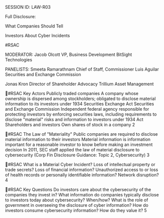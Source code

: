 SESSION ID: LAW-R03

Full Disclosure:

What Companies Should Tell

Investors About Cyber Incidents

#RSAC

MODERATOR:
Jacob Olcott
VP, Business Development BitSight Technologies

PANELISTS:
Smeeta Ramarathnam
Chief of Staff, Commissioner Luis Aguilar Securities and Exchange Commission

Jonas Kron
Director of Shareholder Advocacy Trillium Asset Management

#RSAC
Key Actors
 Publicly traded companies
 A company whose ownership is dispersed among stockholders; obligated to disclose material information to its investors under 1934 Securities Exchange Act
 Securities and Exchange Commission
 Independent federal agency responsible for protecting investors by enforcing securities laws, including requirements to disclose "material" risks and information to investors under 1934 Act
 Shareholders and investors
 Own shares of stock in a company
2

#RSAC
The Law of "Materiality"
 Public companies are required to disclose material information to their investors
 Material information is information important for a reasonable investor to know before making an investment decision
 In 2011, SEC staff applied the law of material disclosure to cybersecurity (Corp Fin Disclosure Guidance: Topic 2, Cybersecurity)
3

#RSAC
What is a Material Cyber Incident?
 Loss of intellectual property or trade secrets?  Loss of financial information?  Unauthorized access to or loss of health records or personally
identifiable information?  Network disruption?
4

#RSAC
Key Questions
 Do investors care about the cybersecurity of the companies they invest in?
 What information do companies typically disclose to investors today about cybersecurity? When/how?
 What is the role of government in overseeing the disclosure of cyber information?
 How do investors consume cybersecurity information? How do they value it?
5

